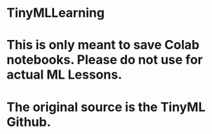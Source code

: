 # TinyMLLearning
# This is only meant to save Colab notebooks. Please do not use for actual ML Lessons.
# The original source is the TinyML Github.
